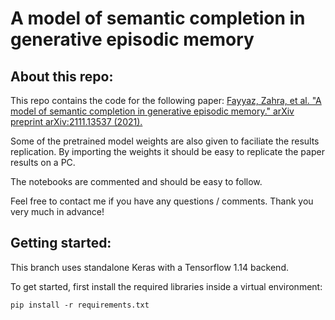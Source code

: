 # A model of semantic completion in generative episodic memory
## About this repo:

This repo contains the code for the following paper: 
[Fayyaz, Zahra, et al. "A model of semantic completion in generative episodic memory." arXiv preprint arXiv:2111.13537 (2021).](https://arxiv.org/abs/2111.13537)

Some of the pretrained model weights are also given to faciliate the results replication. By importing the weights it should be easy to replicate the paper results on a PC.

The notebooks are commented and should be easy to follow.

Feel free to contact me if you have any questions / comments. Thank you very much in advance!

## Getting started:
This branch uses standalone Keras with a Tensorflow 1.14 backend.

To get started, first install the required libraries inside a virtual environment:


    pip install -r requirements.txt
